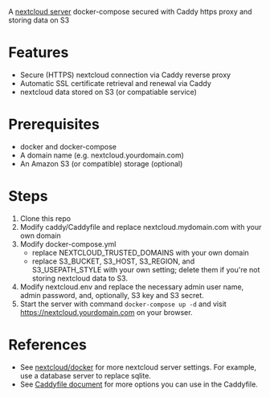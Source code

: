 A [nextcloud server](https://github.com/nextcloud/server) docker-compose secured with Caddy https proxy and storing data on S3

# Features
- Secure (HTTPS) nextcloud connection via Caddy reverse proxy
- Automatic SSL certificate retrieval and renewal via Caddy
- nextcloud data stored on S3 (or compatiable service)

# Prerequisites
- docker and docker-compose
- A domain name (e.g. nextcloud.yourdomain.com)
- An Amazon S3 (or compatible) storage (optional)

# Steps
1. Clone this repo
2. Modify caddy/Caddyfile and replace nextcloud.mydomain.com with your own domain
3. Modify docker-compose.yml 
    - replace NEXTCLOUD_TRUSTED_DOMAINS with your own domain
    - replace S3_BUCKET, S3_HOST, S3_REGION, and S3_USEPATH_STYLE with your own setting; delete them if you're not storing nextcloud data to S3.
4. Modify nextcloud.env and replace the necessary admin user name, admin password, and, optionally, S3 key and S3 secret.
5. Start the server with command `docker-compose up -d` and visit https://nextcloud.yourdomain.com on your browser.

# References
- See [nextcloud/docker](https://github.com/nextcloud/docker) for more nextcloud server settings. For example, use a database server to replace sqlite.
- See [Caddyfile document](https://caddyserver.com/docs/caddyfile) for more options you can use in the Caddyfile.
